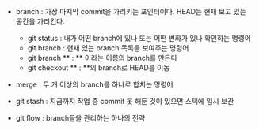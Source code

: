- branch : 가장 마지막 commit을 가리키는 포인터이다. HEAD는 현재 보고 있는 공간을 가리킨다.
    - git status : 내가 어떤 branch에 있나 또는 어떤 변화가 있나 확인하는 명령어
    - git branch : 현재 있는 branch 목록을 보여주는 명령어
    - git branch ** : ** 이라는 이름의 branch를 만든다
    - git checkout ** : **의 branch로 HEAD를 이동


- merge : 두 개 이상의 branch를 하나로 합치는 명령어

- git stash : 지금까지 작업 중 commit 못 해둔 것이 있으면 스택에 임시 보관

- git flow : branch들을 관리하는 하나의 전략
